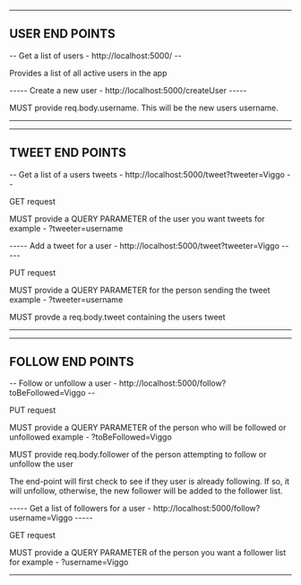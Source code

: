 --------------------------------------------------
USER END POINTS 
--------------------------------------------------
-- Get a list of users - http://localhost:5000/ --

Provides a list of all active users in the app

----- Create a new user - http://localhost:5000/createUser -----

MUST provide req.body.username. This will be the new users username.

--------------------------------------------------



--------------------------------------------------
TWEET END POINTS 
--------------------------------------------------
-- Get a list of a users tweets - http://localhost:5000/tweet?tweeter=Viggo --

GET request

MUST provide a QUERY PARAMETER of the user you want tweets for
example - ?tweeter=username


----- Add a tweet for a user - http://localhost:5000/tweet?tweeter=Viggo -----

PUT request

MUST provide a QUERY PARAMETER for the person sending the tweet
example - ?tweeter=username

MUST provde a req.body.tweet containing the users tweet

--------------------------------------------------



--------------------------------------------------
FOLLOW END POINTS
--------------------------------------------------
-- Follow or unfollow a user - http://localhost:5000/follow?toBeFollowed=Viggo --

PUT request

MUST provide a QUERY PARAMETER of the person who will be followed or unfollowed
example - ?toBeFollowed=Viggo

MUST provide req.body.follower of the person attempting to follow or unfollow the user

The end-point will first check to see if they user is already following. If so, it will unfollow, otherwise, the new follower will be added to the follower list.


----- Get a list of followers for a user - http://localhost:5000/follow?username=Viggo -----

GET request 

MUST provide a QUERY PARAMETER of the person you want a follower list for
example - ?username=Viggo

--------------------------------------------------
